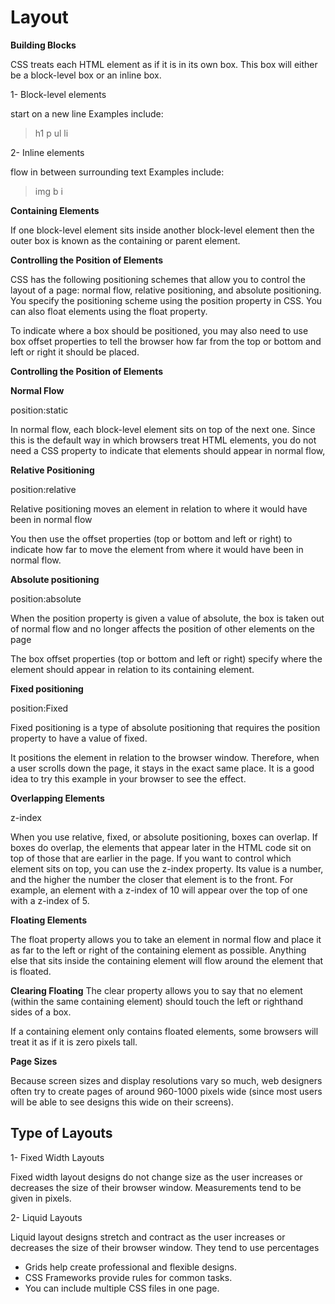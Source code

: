 # Layout

**Building Blocks**

CSS treats each HTML element as if it is in its
own box. This box will either be a block-level
box or an inline box.

1- Block-level elements

start on a new line
Examples include:
> h1 p ul li

2- Inline elements

flow in between
surrounding text
Examples include:
> img b i

**Containing Elements**

If one block-level element sits inside another
block-level element then the outer box is
known as the containing or parent element.

**Controlling the Position of Elements**

CSS has the following positioning schemes that allow you to control
the layout of a page: normal flow, relative positioning, and absolute
positioning. You specify the positioning scheme using the position
property in CSS. You can also float elements using the float property.

To indicate where a box should be positioned, you may also need to use
box offset properties to tell the browser how far from the top or bottom
and left or right it should be placed.

**Controlling the Position of Elements**

**Normal Flow**

position:static

In normal flow, each block-level
element sits on top of the next
one. Since this is the default
way in which browsers treat
HTML elements, you do not
need a CSS property to indicate
that elements should appear
in normal flow,

**Relative Positioning**

position:relative

Relative positioning moves an
element in relation to where it
would have been in normal flow

You then use the offset
properties (top or bottom and
left or right) to indicate how
far to move the element from
where it would have been in
normal flow.

**Absolute positioning**

position:absolute

When the position property
is given a value of absolute,
the box is taken out of normal
flow and no longer affects the
position of other elements on
the page

The box offset properties (top
or bottom and left or right)
specify where the element
should appear in relation to its
containing element.

**Fixed positioning**

position:Fixed

Fixed positioning is a type
of absolute positioning that
requires the position property
to have a value of fixed.

It positions the element in
relation to the browser window.
Therefore, when a user scrolls
down the page, it stays in the
exact same place. It is a good
idea to try this example in your
browser to see the effect.

**Overlapping Elements**

z-index

When you use relative, fixed, or
absolute positioning, boxes can
overlap. If boxes do overlap, the
elements that appear later in the
HTML code sit on top of those
that are earlier in the page.
If you want to control which
element sits on top, you can use
the z-index property. Its value
is a number, and the higher the
number the closer that element
is to the front. For example, an
element with a z-index of 10
will appear over the top of one
with a z-index of 5.

**Floating Elements**

The float property allows you
to take an element in normal
flow and place it as far to the
left or right of the containing
element as possible.
Anything else that sits inside
the containing element will
flow around the element that is
floated.

**Clearing Floating**
The clear property allows you
to say that no element (within
the same containing element)
should touch the left or righthand sides of a box. 


If a containing element only
contains floated elements, some
browsers will treat it as if it is
zero pixels tall.

**Page Sizes**

Because screen sizes and display resolutions vary so much, web
designers often try to create pages of around 960-1000 pixels wide
(since most users will be able to see designs this wide on their screens).

## Type of Layouts

1- Fixed Width Layouts

Fixed width layout
designs do not
change size as the
user increases
or decreases
the size of their
browser window.
Measurements tend
to be given in pixels.

2- Liquid Layouts

Liquid layout designs
stretch and contract
as the user increases
or decreases the
size of their browser
window. They tend to
use percentages


* Grids help create professional and flexible designs.
* CSS Frameworks provide rules for common tasks.
* You can include multiple CSS files in one page.
